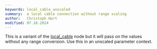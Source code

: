 ```yaml
---
keywords: local_cable_unscaled
summary:  a local cable connection without range scaling
author:   Christoph Hart
modified: 07.10.2024
---
```

  
This is a variant of the [local_cable](/scriptnode/list/routing/local_cable) node but it will pass on the values without any range conversion. Use this in an unscaled parameter context.
